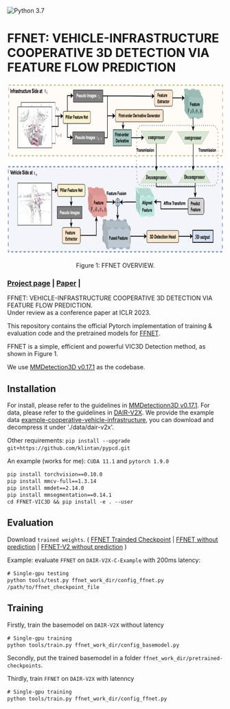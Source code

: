 ![Python 3.7](https://img.shields.io/badge/python-3.7-green.svg)

# FFNET: VEHICLE-INFRASTRUCTURE COOPERATIVE 3D DETECTION VIA FEATURE FLOW PREDICTION

<!-- ![image](resources/image.png) -->
<div align="center">
  <img src="./resources/FFNET-OVERVIEW.png" height="400">
</div>
<p align="center">
  Figure 1: FFNET OVERVIEW.
</p>

### [Project page](https://anonymous.4open.science/r/FFNet-VIC3D-ICLR3614) | [Paper](https://openreview.net/forum?id=ZLfD0cowleE) |

FFNET: VEHICLE-INFRASTRUCTURE COOPERATIVE 3D DETECTION VIA FEATURE FLOW PREDICTION.<br>
Under review as a conference paper at ICLR 2023.

This repository contains the official Pytorch implementation of training & evaluation code and the pretrained models for [FFNET](https://openreview.net/forum?id=ZLfD0cowleE).

FFNET is a simple, efficient and powerful VIC3D Detection method, as shown in Figure 1.

We use [MMDetection3D v0.17.1](https://github.com/open-mmlab/mmdetection3d/tree/v0.17.1) as the codebase.


## Installation

For install, please refer to the guidelines in [MMDetectionn3D v0.17.1](https://github.com/open-mmlab/mmdetection3d/tree/v0.17.1).
For data, please refer to the guidelines in [DAIR-V2X](https://thudair.baai.ac.cn/cooptest). We provide the example data [example-cooperative-vehicle-infrastructure](https://drive.google.com/file/d/1eLFy7_f1RapLPvAJLEDB8eUA8z1Meevz/view?usp=sharing), you can download and decompress it under './data/dair-v2x'.

Other requirements:
```pip install --upgrade git+https://github.com/klintan/pypcd.git```

An example (works for me): ```CUDA 11.1``` and  ```pytorch 1.9.0``` 

```
pip install torchvision==0.10.0
pip install mmcv-full==1.3.14
pip install mmdet==2.14.0
pip install mmsegmentation==0.14.1
cd FFNET-VIC3D && pip install -e . --user
```

## Evaluation

Download `trained weights`. 
(
[FFNET Trainded Checkpoint](https://drive.google.com/file/d/1eX2wZ7vSxq8y9lAyjHyrmBQ30qNHcFC6/view?usp=sharing) | [FFNET without prediction](https://drive.google.com/file/d/14ujtkGVMGGdvHnmEAUDArny6HKbYM_ye/view?usp=sharing) 
| [FFNET-V2 without prediction](https://drive.google.com/file/d/1_-C4MfUeC-6MXPDZlx6LTM48Tl8gdZpR/view?usp=sharing)
)

Example: evaluate ```FFNET``` on ```DAIR-V2X-C-Example``` with 200ms latency:

```
# Single-gpu testing
python tools/test.py ffnet_work_dir/config_ffnet.py /path/to/ffnet_checkpoint_file
```

## Training

Firstly, train the basemodel on ```DAIR-V2X``` without latency
```
# Single-gpu training
python tools/train.py ffnet_work_dir/config_basemodel.py 
```

Secondly, put the trained basemodel in a folder ```ffnet_work_dir/pretrained-checkpoints```.

Thirdly, train ```FFNET``` on ```DAIR-V2X``` with latenncy

```
# Single-gpu training
python tools/train.py ffnet_work_dir/config_ffnet.py  
```